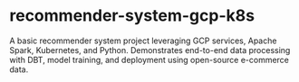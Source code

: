 # recommender-system-gcp-k8s
A basic recommender system project leveraging GCP services, Apache Spark, Kubernetes, and Python. Demonstrates end-to-end data processing with DBT, model training, and deployment using open-source e-commerce data.
